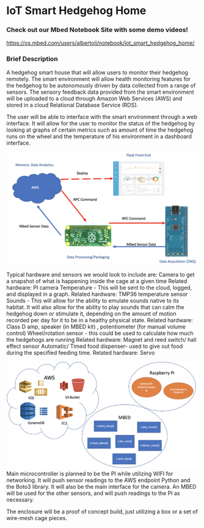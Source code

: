 # IoT Smart Hedgehog Home
### Check out our Mbed Notebook Site with some demo videos!
https://os.mbed.com/users/albertoli/notebook/iot_smart_hedgehog_home/

### Brief Description
A hedgehog smart house that will allow users to monitor their hedgehog remotely. The smart environment will allow health monitoring features for the hedgehog to be autonomously driven by data collected from a range of sensors. The sensory feedback data provided from the smart environment will be uploaded to a cloud through Amazon Web Services (AWS) and stored in a cloud Relational Database Service (RDS). 

The user will be able to interface with the smart environment through a web interface. It will allow for the user to monitor the status of the hedgehog by looking at graphs of certain metrics such as amount of time the hedgehog runs on the wheel and the temperature of his environment in a dashboard interface.

![Alt text](img/architecture_model.png?raw=true "Architecture Model")

Typical hardware and sensors we would look to include are:
Camera to get a snapshot of what is happening inside the cage at a given time Related hardware: PI camera
Temperature - This will be sent to the cloud, logged, and displayed in a graph. Related hardware: TMP36 temperature sensor
Sounds - This will allow for the ability to emulate sounds native to its habitat. It will also allow for the ability to play sounds that can calm the hedgehog down or stimulate it, depending on the amount of motion recorded per day for it to be in a healthy physical state. Related hardware: Class D amp, speaker (in MBED kit) , potentiometer (for manual volume control)
Wheel/rotation sensor - this could be used to calculate how much the hedgehogs are running Related hardware: Magnet and reed switch/ hall effect sensor 
Automatic/ Timed food dispenser- used to give out food during the specified feeding time. Related hardware: Servo

![Alt text](img/features_model2.png?raw=true "Features Model")
Main microcontroller is planned to be the PI while utilizing WIFI for networking. It will push sensor readings to the AWS endpoint Python and the Boto3 library. It will also be the main interface for the camera. An MBED will be used for the other sensors, and will push readings to the PI as necessary. 

The enclosure will be a proof of concept build, just utilizing a box or a set of wire-mesh cage pieces. 

